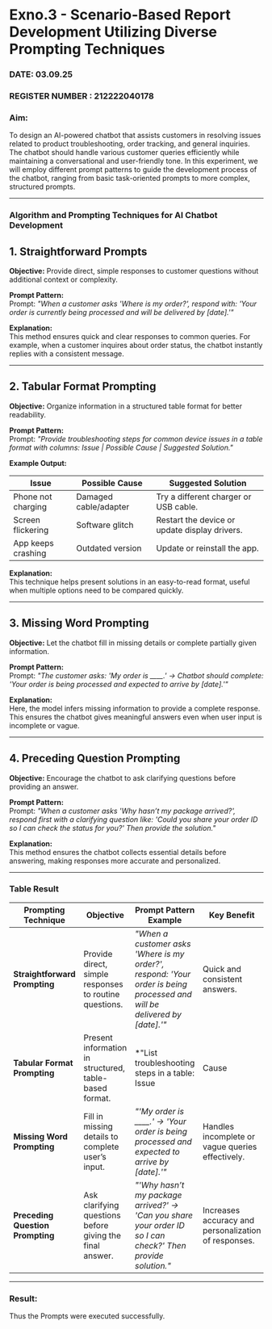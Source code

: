 # Exno.3 - Scenario-Based Report Development Utilizing Diverse Prompting Techniques
### DATE: 03.09.25                                                                           
### REGISTER NUMBER : 212222040178

### Aim:  
To design an AI-powered chatbot that assists customers in resolving issues related to product troubleshooting, order tracking, and general inquiries. The chatbot should handle various customer queries efficiently while maintaining a conversational and user-friendly tone. In this experiment, we will employ different prompt patterns to guide the development process of the chatbot, ranging from basic task-oriented prompts to more complex, structured prompts.

---

### Algorithm and Prompting Techniques for AI Chatbot Development  

## 1. Straightforward Prompts  
**Objective:** Provide direct, simple responses to customer questions without additional context or complexity.  

**Prompt Pattern:**  
Prompt: *"When a customer asks 'Where is my order?', respond with: 'Your order is currently being processed and will be delivered by [date].'"*  

**Explanation:**  
This method ensures quick and clear responses to common queries. For example, when a customer inquires about order status, the chatbot instantly replies with a consistent message.  

---

## 2. Tabular Format Prompting  
**Objective:** Organize information in a structured table format for better readability.  

**Prompt Pattern:**  
Prompt: *"Provide troubleshooting steps for common device issues in a table format with columns: Issue | Possible Cause | Suggested Solution."*  

**Example Output:**  

| Issue                  | Possible Cause        | Suggested Solution                                   |
| ---------------------- | --------------------- | --------------------------------------------------- |
| Phone not charging     | Damaged cable/adapter | Try a different charger or USB cable.               |
| Screen flickering      | Software glitch       | Restart the device or update display drivers.       |
| App keeps crashing     | Outdated version      | Update or reinstall the app.                        |  

**Explanation:**  
This technique helps present solutions in an easy-to-read format, useful when multiple options need to be compared quickly.  

---

## 3. Missing Word Prompting  
**Objective:** Let the chatbot fill in missing details or complete partially given information.  

**Prompt Pattern:**  
Prompt: *"The customer asks: 'My order is ____.' → Chatbot should complete: 'Your order is being processed and expected to arrive by [date].'"*  

**Explanation:**  
Here, the model infers missing information to provide a complete response. This ensures the chatbot gives meaningful answers even when user input is incomplete or vague.  

---

## 4. Preceding Question Prompting  
**Objective:** Encourage the chatbot to ask clarifying questions before providing an answer.  

**Prompt Pattern:**  
Prompt: *"When a customer asks 'Why hasn’t my package arrived?', respond first with a clarifying question like: 'Could you share your order ID so I can check the status for you?' Then provide the solution."*  

**Explanation:**  
This method ensures the chatbot collects essential details before answering, making responses more accurate and personalized.  

---

### Table Result  

| **Prompting Technique**      | **Objective**                                                      | **Prompt Pattern Example**                                                                                                          | **Key Benefit**                                      |
| ----------------------------- | ------------------------------------------------------------------ | ----------------------------------------------------------------------------------------------------------------------------------- | ---------------------------------------------------- |
| **Straightforward Prompting** | Provide direct, simple responses to routine questions.             | *"When a customer asks 'Where is my order?', respond: 'Your order is being processed and will be delivered by [date].'"*            | Quick and consistent answers.                        |
| **Tabular Format Prompting**  | Present information in structured, table-based format.             | *"List troubleshooting steps in a table: Issue | Cause | Solution."*                                                               | Improves readability and clarity.                    |
| **Missing Word Prompting**    | Fill in missing details to complete user’s input.                  | *"'My order is ____.' → 'Your order is being processed and expected to arrive by [date].'"*                                         | Handles incomplete or vague queries effectively.     |
| **Preceding Question Prompting** | Ask clarifying questions before giving the final answer.           | *"'Why hasn’t my package arrived?' → 'Can you share your order ID so I can check?' Then provide solution."*                         | Increases accuracy and personalization of responses. |

---

### Result:  
Thus the Prompts were executed successfully.
